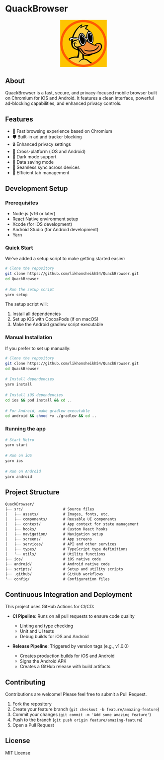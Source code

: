 # QuackBrowser

<div align="center">
  <img src="./Quack.png" alt="QuackBrowser Logo" width="150" />
</div>

## About

QuackBrowser is a fast, secure, and privacy-focused mobile browser built on Chromium for iOS and Android. It features a clean interface, powerful ad-blocking capabilities, and enhanced privacy controls.

## Features

- 🚀 Fast browsing experience based on Chromium
- 🛡️ Built-in ad and tracker blocking
- 🔒 Enhanced privacy settings
- 📱 Cross-platform (iOS and Android)
- 🌙 Dark mode support
- 📶 Data saving mode
- 🔄 Seamless sync across devices
- 📑 Efficient tab management

## Development Setup

### Prerequisites

- Node.js (v16 or later)
- React Native environment setup
- Xcode (for iOS development)
- Android Studio (for Android development)
- Yarn

### Quick Start

We've added a setup script to make getting started easier:

```bash
# Clone the repository
git clone https://github.com/likhonsheikh54/QuackBrowser.git
cd QuackBrowser

# Run the setup script
yarn setup
```

The setup script will:
1. Install all dependencies
2. Set up iOS with CocoaPods (if on macOS)
3. Make the Android gradlew script executable

### Manual Installation

If you prefer to set up manually:

```bash
# Clone the repository
git clone https://github.com/likhonsheikh54/QuackBrowser.git
cd QuackBrowser

# Install dependencies
yarn install

# Install iOS dependencies
cd ios && pod install && cd ..

# For Android, make gradlew executable
cd android && chmod +x ./gradlew && cd ..
```

### Running the app

```bash
# Start Metro
yarn start

# Run on iOS
yarn ios

# Run on Android
yarn android
```

## Project Structure

```
QuackBrowser/
├── src/                  # Source files
│   ├── assets/           # Images, fonts, etc.
│   ├── components/       # Reusable UI components
│   ├── context/          # App context for state management
│   ├── hooks/            # Custom React hooks
│   ├── navigation/       # Navigation setup
│   ├── screens/          # App screens
│   ├── services/         # API and other services
│   ├── types/            # TypeScript type definitions
│   └── utils/            # Utility functions
├── ios/                  # iOS native code
├── android/              # Android native code
├── scripts/              # Setup and utility scripts
├── .github/              # GitHub workflows
└── config/               # Configuration files
```

## Continuous Integration and Deployment

This project uses GitHub Actions for CI/CD:

- **CI Pipeline**: Runs on all pull requests to ensure code quality
  - Linting and type checking
  - Unit and UI tests
  - Debug builds for iOS and Android

- **Release Pipeline**: Triggered by version tags (e.g., v1.0.0)
  - Creates production builds for iOS and Android
  - Signs the Android APK
  - Creates a GitHub release with build artifacts

## Contributing

Contributions are welcome! Please feel free to submit a Pull Request.

1. Fork the repository
2. Create your feature branch (`git checkout -b feature/amazing-feature`)
3. Commit your changes (`git commit -m 'Add some amazing feature'`)
4. Push to the branch (`git push origin feature/amazing-feature`)
5. Open a Pull Request

## License

MIT License
